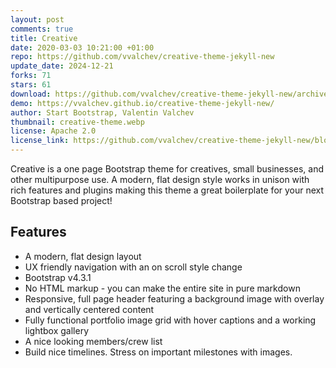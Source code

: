 ```yaml
---
layout: post
comments: true
title: Creative
date: 2020-03-03 10:21:00 +01:00
repo: https://github.com/vvalchev/creative-theme-jekyll-new
update_date: 2024-12-21
forks: 71
stars: 61
download: https://github.com/vvalchev/creative-theme-jekyll-new/archive/master.zip
demo: https://vvalchev.github.io/creative-theme-jekyll-new/
author: Start Bootstrap, Valentin Valchev
thumbnail: creative-theme.webp
license: Apache 2.0
license_link: https://github.com/vvalchev/creative-theme-jekyll-new/blob/master/LICENCE
---
```


Creative is a one page Bootstrap theme for creatives, small businesses, and other multipurpose use. A modern, flat design style works in unison with rich features and plugins making this theme a great boilerplate for your next Bootstrap based project!

## Features

* A modern, flat design layout
* UX friendly navigation with an on scroll style change
* Bootstrap v4.3.1
* No HTML markup - you can make the entire site in pure markdown
* Responsive, full page header featuring a background image with overlay and vertically centered content
* Fully functional portfolio image grid with hover captions and a working lightbox gallery
* A nice looking members/crew list
* Build nice timelines. Stress on important milestones with images.
